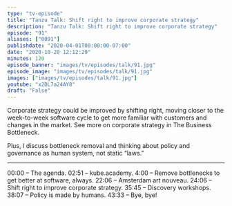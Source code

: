 ```yaml
---
type: "tv-episode"
title: "Tanzu Talk: Shift right to improve corporate strategy"
description: "Tanzu Talk: Shift right to improve corporate strategy"
episode: "91"
aliases: ["0091"]
publishdate: "2020-04-01T00:00:00-07:00"
date: "2020-10-20 12:12:29"
minutes: 120
episode_banner: "images/tv/episodes/talk/91.jpg"
episode_image: "images/tv/episodes/talk/91.jpg"
images: ["images/tv/episodes/talk/91.jpg"]
youtube: "x2DL7a24AY8"
draft: "False"
---
```


Corporate strategy could be improved by shifting right, moving closer to the week-to-week software cycle to get more familiar with customers and changes in the market. See more on corporate strategy in The Business Bottleneck.

Plus, I discuss bottleneck removal and thinking about policy and governance as human system, not static “laws.”

----

00:00 – The agenda.
02:51 – kube.academy.
4:00 – Remove bottlenecks to get better at software, always.
22:06 – Amsterdam art nouveau.
24:06 – Shift right to improve corporate strategy.
35:45 – Discovery workshops.
38:07 – Policy is made by humans.
43:33 – Bye, bye!